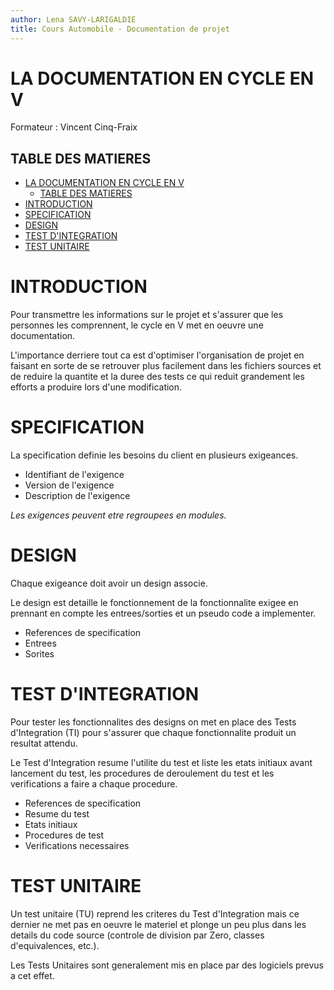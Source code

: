 ```yaml
---
author: Lena SAVY-LARIGALDIE
title: Cours Automobile - Documentation de projet
---
```


# LA DOCUMENTATION EN CYCLE EN V

Formateur : Vincent Cinq-Fraix

## TABLE DES MATIERES
- [LA DOCUMENTATION EN CYCLE EN V](#la-documentation-en-cycle-en-v)
  - [TABLE DES MATIERES](#table-des-matieres)
- [INTRODUCTION](#introduction)
- [SPECIFICATION](#specification)
- [DESIGN](#design)
- [TEST D'INTEGRATION](#test-dintegration)
- [TEST UNITAIRE](#test-unitaire)

# INTRODUCTION

Pour transmettre les informations sur le projet et s'assurer que les personnes les comprennent, le cycle en V met en oeuvre une documentation.

L'importance derriere tout ca est d'optimiser l'organisation de projet en faisant en sorte de se retrouver plus facilement dans les fichiers sources et de reduire la quantite et la duree des tests ce qui reduit grandement les efforts a produire lors d'une modification.

# SPECIFICATION

La specification definie les besoins du client en plusieurs exigeances.

- Identifiant de l'exigence
- Version de l'exigence
- Description de l'exigence

*Les exigences peuvent etre regroupees en modules.*

# DESIGN

Chaque exigeance doit avoir un design associe.

Le design est detaille le fonctionnement de la fonctionnalite exigee en prennant en compte les entrees/sorties et un pseudo code a implementer.

- References de specification
- Entrees
- Sorites

# TEST D'INTEGRATION

Pour tester les fonctionnalites des designs on met en place des Tests d'Integration (TI) pour s'assurer que chaque fonctionnalite produit un resultat attendu.

Le Test d'Integration resume l'utilite du test et liste les etats initiaux avant lancement du test, les procedures de deroulement du test et les verifications a faire a chaque procedure.

- References de specification
- Resume du test
- Etats initiaux
- Procedures de test
- Verifications necessaires

# TEST UNITAIRE

Un test unitaire (TU) reprend les criteres du Test d'Integration mais ce dernier ne met pas en oeuvre le materiel et plonge un peu plus dans les details du code source (controle de division par Zero, classes d'equivalences, etc.).

Les Tests Unitaires sont generalement mis en place par des logiciels prevus a cet effet.
